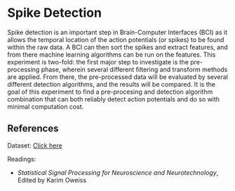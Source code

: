 # Spike Detection

Spike detection is an important step in Brain-Computer Interfaces (BCI) as it allows the temporal location of the action potentials (or spikes) to be found within the raw data. A BCI can then sort the spikes and extract features, and from there machine learning algorithms can be run on the features. This experiment is two-fold: the first major step to investigate is the pre-processing phase, wherein several different filtering and transform methods are applied. From there, the pre-processed data will be evaluated by several different detection algorithms, and the results will be compared. It is the goal of this experiment to find a pre-procesing and detection algorithm combination that can both reliably detect action potentials and do so with minimal computation cost.

## References

Dataset: [Click here](https://crcns.org/data-sets/hc)

Readings:
* *Statistical Signal Processing for Neuroscience and Neurotechnology*, Edited by Karim Oweiss
